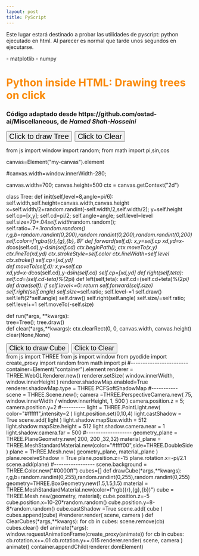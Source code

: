 ```yaml
---
layout: post
title: PyScript
---
```


Este lugar estará destinado a probar las utilidades de pyscript: python ejecutado en html. Al parecer es normal que tarde unos segundos en ejecutarse.

<html>
<head>
<!--code at: https://github.com/ostad-ai/Miscellaneous-->
<script defer src="https://pyscript.net/alpha/pyscript.min.js"></script>

<!--
<py-config>
    packages = [
        "numpy",
        "matplotlib.pyplot"
        "matplotlib.animations"
        "collections"
    ]
    plugins = [
        "https://pyscript.net/latest/plugins/python/py_tutor.py"
    ]
</py-config>

py-env preinstala una libreria externa, se demora en cargar
<py-env>
- sentence-transformers
</py-env>
-->

<py-env>
    - matplotlib
    - numpy
</py-env>

</head>

<body>

<!--
<h1> Creamos un plot simple de matplotlib, unsando numpy:</h1>
<div id="plot-python">
</div>

<py-script output="plot-python">
    # Python Code
    # importing the matplotlib library
    import matplotlib.pyplot as plt
    fig, ax = plt.subplots()
    # x axis
    x = ["Python", "C++", "JavaScript", "Golang"]
    # y axis
    y = [10, 5, 9, 7]
    plt.bar(x, y)
    # Naming the x-label
    plt.xlabel('Language')
    # Naming the y-label
    plt.ylabel('Score')
    # Naming the title of the plot
    plt.title('Language vs Score')
    fig
</py-script>
-->

<h1 style="color:#fa8900;">Python inside HTML: Drawing trees on click</h1>

<h3>Código adaptado desde https://github.com/ostad-ai/Miscellaneous, de <i>Hamed Shah-Hosseini</i></h3>

<button style="font-size:20px" id="mybutton" pys-onClick="run">Click to draw Tree</button>&nbsp;
<button style="font-size:20px" id="mybutton2" pys-onClick="clear">Click to Clear</button>

<div><canvas id="my-canvas"></canvas></div>

<py-script>
from js import window
import random; 
from math import pi,sin,cos

canvas=Element("my-canvas").element

#canvas.width=window.innerWidth-280; 

canvas.width=700; 
canvas.height=500
ctx = canvas.getContext("2d")

class Tree:
    def __init__(self,level=8,angle=pi/6):
        self.width,self.height=canvas.width,canvas.height    
        x=self.width/2+random.randint(-self.width/2,self.width/2); 
        y=self.height
        self.cp=[x,y]; 
        self.cd=pi/2; 
        self.angle=angle; 
        self.level=level
        self.size=70+.04*self.width*random.random(); 
        self.ratio=.7+.1*random.random() 
        r,g,b=random.randint(0,200),random.randint(0,200),random.randint(0,200)
        self.color=f'rgba({r},{g},{b},.8)' 
    def forward(self,d):
        x,y=self.cp
        xd,yd=x-d*cos(self.cd),y-d*sin(self.cd)
        ctx.beginPath();
        ctx.moveTo(x,y)
        ctx.lineTo(xd,yd)
        ctx.strokeStyle=self.color
        ctx.lineWidth=self.level
        ctx.stroke()
        self.cp=[xd,yd]     
    def moveTo(self,d):
        x,y=self.cp   
        xd,yd=x-d*cos(self.cd),y-d*sin(self.cd)
        self.cp=[xd,yd]
    def right(self,teta):
        self.cd=(self.cd-teta)%(2*pi)
    def left(self,teta):
        self.cd=(self.cd+teta)%(2*pi)
    def draw(self):
        if self.level<=0: return
        self.forward(self.size)
        self.right(self.angle)
        self.size*=self.ratio; self.level-=1
        self.draw()
        self.left(2*self.angle)
        self.draw()
        self.right(self.angle)
        self.size/=self.ratio; self.level+=1
        self.moveTo(-self.size)

def run(*args, **kwargs):    
    tree=Tree(); tree.draw()    
def clear(*args,**kwargs):
    ctx.clearRect(0, 0, canvas.width, canvas.height)
clear(None,None)
</py-script>



<script src='https://cdnjs.cloudflare.com/ajax/libs/three.js/r134/three.min.js'></script>



<button style="font-size:18px" id="mybutton" pys-onClick="drawCube">
    Click to draw Cube</button>&nbsp;
<button style="font-size:18px" id="mybutton2" pys-onClick="ClearCubes">
    Click to Clear</button>
<div id="container"></div>
<py-script>
from js import THREE
from js import window
from pyodide import create_proxy
import random
from math import pi
#------------------------
container=Element("container").element
renderer = THREE.WebGLRenderer.new()
renderer.setSize( window.innerWidth, window.innerHeight )
renderer.shadowMap.enabled=True
renderer.shadowMap.type = THREE.PCFSoftShadowMap
#-----------
scene = THREE.Scene.new();
camera =THREE.PerspectiveCamera.new( 75, window.innerWidth / window.innerHeight, 1, 500 )
camera.position.z = 5; camera.position.y=2
#----------
light = THREE.PointLight.new( color="#ffffff",intensity=2 )
light.position.set(0,10,4)
light.castShadow = True
scene.add( light )
light.shadow.mapSize.width = 512
light.shadow.mapSize.height = 512
light.shadow.camera.near = 1
light.shadow.camera.far = 500
#-------------------
geometry_plane = THREE.PlaneGeometry.new( 200, 200 ,32,32)
material_plane = THREE.MeshStandardMaterial.new(color="#ffff00",side=THREE.DoubleSide )
plane = THREE.Mesh.new( geometry_plane, material_plane )
plane.receiveShadow = True
plane.position.z=-15
plane.rotation.x=-pi/2.1
scene.add(plane)
#-----------------
scene.background = THREE.Color.new("#0000ff")
cubes=[]
def drawCube(*args,**kwargs):    
    r,g,b=random.randint(0,255),random.randint(0,255),random.randint(0,255)
    geometry=THREE.BoxGeometry.new(1.5,1.5,1.5)
    material = THREE.MeshStandardMaterial.new(color=f"rgb({r},{g},{b})")
    cube = THREE.Mesh.new(geometry, material);
    cube.position.z=-5
    cube.position.x=10-20*random.random()
    cube.position.y=8-8*random.random()
    cube.castShadow =True
    scene.add( cube )
    cubes.append(cube)
    #renderer.render( scene, camera )
def ClearCubes(*args,**kwargs):
    for cb in cubes:
        scene.remove(cb)
    cubes.clear()
def animate(*args):
    window.requestAnimationFrame(create_proxy(animate))
    for cb in cubes:
        cb.rotation.x+=.01
        cb.rotation.y+=.015
    renderer.render( scene, camera )
animate()
container.appendChild(renderer.domElement)
</py-script>


</body>
</html>



